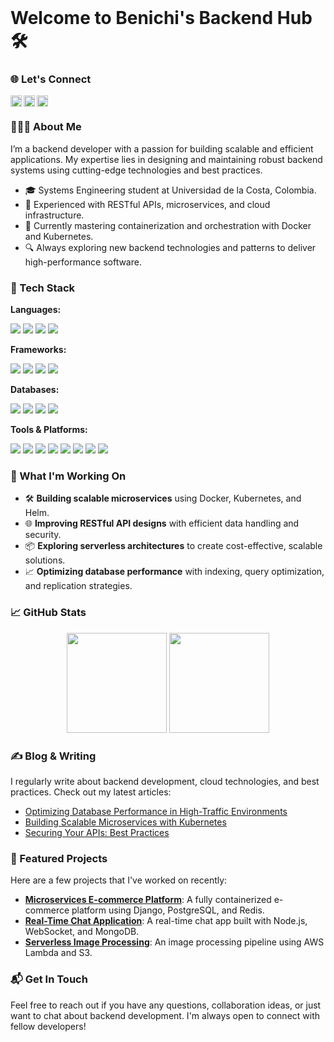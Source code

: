 <img src="https://i.giphy.com/media/l0HlBO7eyXzSZkJri/giphy.gif" width=100% height=1/>

# Welcome to Benichi's Backend Hub 🛠️

### 🌐 Let's Connect
<a href='www.linkedin.com/in/camilo-benítez-aa6557314'><img align='left' alt="LinkedIn" src="https://img.icons8.com/color/48/000000/linkedin.png" height='18px'/></a>
<a href='mailto:camiloandresbenitezvaldes@gmail.com'><img align='left' alt="Email" src="https://img.icons8.com/color/48/000000/gmail.png" height='18px'/></a>
<a href='https://twitter.com/BenichiDev'><img align='left' alt="Twitter" src="https://img.icons8.com/color/48/000000/twitter.png" height='18px'/></a>

<br/>

### 👨🏻‍💻 About Me

I’m a backend developer with a passion for building scalable and efficient applications. My expertise lies in designing and maintaining robust backend systems using cutting-edge technologies and best practices.

- 🎓 Systems Engineering student at Universidad de la Costa, Colombia.
- 💼 Experienced with RESTful APIs, microservices, and cloud infrastructure.
- 🌱 Currently mastering containerization and orchestration with Docker and Kubernetes.
- 🔍 Always exploring new backend technologies and patterns to deliver high-performance software.

### 🔧 Tech Stack

**Languages:**
<p>
  <img src="https://img.shields.io/badge/-Python-333333?style=flat&logo=python&logoColor=ffdd54" />
  <img src="https://img.shields.io/badge/-Java-333333?style=flat&logo=java&logoColor=FFA518" />
  <img src="https://img.shields.io/badge/-JavaScript-333333?style=flat&logo=javascript" />
  <img src="https://img.shields.io/badge/-Node.js-333333?style=flat&logo=node.js" />
</p>

**Frameworks:**
<p>
  <img src="https://img.shields.io/badge/-Django-333333?style=flat&logo=django" />
  <img src="https://img.shields.io/badge/-Flask-333333?style=flat&logo=flask" />
  <img src="https://img.shields.io/badge/-Express-333333?style=flat&logo=express" />
  <img src="https://img.shields.io/badge/-Spring%20Boot-333333?style=flat&logo=spring-boot" />
</p>

**Databases:**
<p>
  <img src="https://img.shields.io/badge/-PostgreSQL-333333?style=flat&logo=postgresql" />
  <img src="https://img.shields.io/badge/-MySQL-333333?style=flat&logo=mysql" />
  <img src="https://img.shields.io/badge/-MongoDB-333333?style=flat&logo=mongodb" />
  <img src="https://img.shields.io/badge/-Redis-333333?style=flat&logo=redis" />
</p>

**Tools & Platforms:**
<p>
  <img src="https://img.shields.io/badge/-Docker-333333?style=flat&logo=docker" />
  <img src="https://img.shields.io/badge/-Kubernetes-333333?style=flat&logo=kubernetes" />
  <img src="https://img.shields.io/badge/-NGINX-333333?style=flat&logo=nginx" />
  <img src="https://img.shields.io/badge/-Git-333333?style=flat&logo=git" />
  <img src="https://img.shields.io/badge/-GitHub%20Actions-333333?style=flat&logo=github-actions" />
  <img src="https://img.shields.io/badge/-AWS-333333?style=flat&logo=amazon-aws" />
  <img src="https://img.shields.io/badge/-Azure-333333?style=flat&logo=microsoft-azure" />
  <img src="https://img.shields.io/badge/-Jenkins-333333?style=flat&logo=jenkins" />
</p>

### 🚀 What I'm Working On

- 🛠️ **Building scalable microservices** using Docker, Kubernetes, and Helm.
- 🌐 **Improving RESTful API designs** with efficient data handling and security.
- 📦 **Exploring serverless architectures** to create cost-effective, scalable solutions.
- 📈 **Optimizing database performance** with indexing, query optimization, and replication strategies.

### 📈 GitHub Stats
<p align="center">
  <img height="160" src="https://github-readme-stats.vercel.app/api?username=BenichiDev&show_icons=true&theme=radical&hide_border=true&bg_color=1A1B27" />
  <img height="160" src="https://github-readme-stats.vercel.app/api/top-langs/?username=BenichiDev&layout=compact&theme=radical&hide_border=true&bg_color=1A1B27" />
</p>

### ✍️ Blog & Writing

I regularly write about backend development, cloud technologies, and best practices. Check out my latest articles:

- [Optimizing Database Performance in High-Traffic Environments](#)
- [Building Scalable Microservices with Kubernetes](#)
- [Securing Your APIs: Best Practices](#)

### 🌟 Featured Projects

Here are a few projects that I've worked on recently:

- **[Microservices E-commerce Platform](#)**: A fully containerized e-commerce platform using Django, PostgreSQL, and Redis.
- **[Real-Time Chat Application](#)**: A real-time chat app built with Node.js, WebSocket, and MongoDB.
- **[Serverless Image Processing](#)**: An image processing pipeline using AWS Lambda and S3.

### 📬 Get In Touch

Feel free to reach out if you have any questions, collaboration ideas, or just want to chat about backend development. I'm always open to connect with fellow developers!

<img src="https://i.giphy.com/media/l0HlBO7eyXzSZkJri/giphy.gif" width=100% height=1/>

